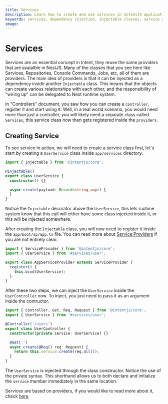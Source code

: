 ```yaml
---
title: Services
description: Learn how to create and use services in IntentJS applications, including dependency injection, service registration, and integrating services with controllers.
keywords: services, dependency injection, injectable classes, service registration, service providers, controller integration, NestJS providers
image:
---
```

# Services

Services are an essential concept in Intent, they reuse the same providers that are avaialble in NestJS. Many of the classes that you see here like
Services, Repositories, Console Commands, Jobs, etc, all of them are providers. The main idea of providers is that it can be injected as a dependency inside another `Injectable` class.
This means that the objects can create various relationships with each other, and the responsibility of "wiring up" can be delegated to Nest runtime system.

In "Controllers" document, you saw how you can create a `Controller`, register it and start using it. Well, in a real world scenario, you would need more than just a controller,
you will likely need a separate class called `Services`, this service class now then gets registered inside the `providers`.

## Creating Service

To see service in action, we will need to create a service class first, let's start by creating a `UserService` class inside `app/services` directory.

```ts
import { Injectable } from '@intentjs/core';

@Injectable()
export class UserService {
  constructor() {}

  async create(payload: Record<string,any>) {
  }
}
```

Notice the `Injectable` decorator above the `UserService`, this lets runtime system know that this call will either have some class injected inside it, or this will be injected somewhere.

After creating the `Injectable` class, you will now need to register it inside the `app/boot/sp/app.ts` file. You can read more about
[Service Providers](./service-providers.md) if you are not entirely clear.

```ts
import { ServiceProvider } from '@intentjs/core';
import { UserService } from '#services/user';

export class AppServiceProvider extends ServiceProvider {
  register() {
    this.bind(UserService);
  }
}
```

After these two steps, we can inject the `UserService` inside the `UserController` now. To inject, you just need to pass it as an argument inside the contructor.

```ts
import { Controller, Get, Req, Request } from '@intentjs/core';
import { UserService } from '#services/user';

@Controller('/users')
export class UserController {
  constructor(private service: UserService) {}

  @Get('')
  async create(@Req() req: Request) {
    return this.service.create(req.all());
  }
}
```

The `UserService` is injected through the class constructor. Notice the use of the private syntax. This shorthand allows us to both declare and initialize the `service` member immediately in the same location.

Services are based on providers, if you would like to read more about it, check [here](./providers.md).